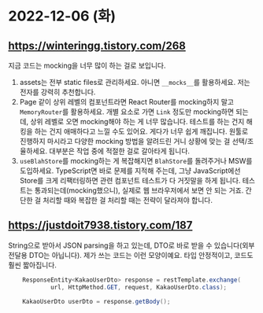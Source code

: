 # 2022-12-06 (화)

## <https://winteringg.tistory.com/268>

지금 코드는 mocking을 너무 많이 하는 걸로 보입니다.

1. assets는 전부 static files로 관리하세요.
  아니면 `__mocks__`를 활용하세요.
  저는 전자를 강력히 추천합니다.
2. Page 같이 상위 레벨의 컴포넌트라면
  React Router를 mocking하지 말고
  `MemoryRouter`를 활용하세요.
  개별 요소로 가면 `Link` 정도만 mocking하면 되는데,
  상위 레벨로 오면 mocking해야 하는 게 너무 많습니다.
  테스트를 하는 건지 해킹을 하는 건지 애매하다고 느낄 수도 있어요.
  게다가 너무 쉽게 깨집니다.
  원툴로 진행하지 마시라고 다양한 mocking 방법을 알려드린 거니
  상황에 맞는 걸 선택/조율하세요.
  대부분은 작업 중에 적절한 걸로 갈아타게 됩니다.
3. `useBlahStore`를 mocking하는 게 복잡해지면
  `BlahStore`를 돌려주거나 MSW를 도입하세요.
  TypeScript면 바로 문제를 지적해 주는데,
  그냥 JavaScript에선 Store를 크게 리팩터링하면
  관련 컴포넌트 테스트가 다 거짓말을 하게 됩니다.
  테스트는 통과되는데(mocking했으니),
  실제로 웹 브라우저에서 보면 안 되는 거죠.
  간단한 걸 처리할 때와 복잡한 걸 처리할 때는
  전략이 달라져야 합니다.

## <https://justdoit7938.tistory.com/187>

String으로 받아서 JSON parsing을 하고 있는데,
DTO로 바로 받을 수 있습니다(외부 전달용 DTO는 아닙니다).
제가 쓰는 코드는 이런 모양이예요.
타입 안정적이고, 코드도 훨씬 짧아집니다.

```java
    ResponseEntity<KakaoUserDto> response = restTemplate.exchange(
            url, HttpMethod.GET, request, KakaoUserDto.class);

    KakaoUserDto userDto = response.getBody();
```
